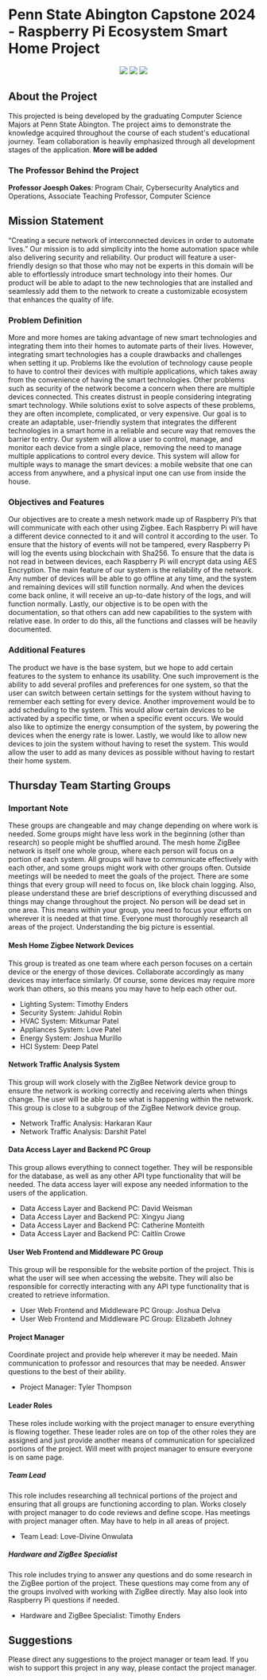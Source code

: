 # Penn State Abington Capstone 2024 - Raspberry Pi Ecosystem Smart Home Project
<p align="center">
  <img src="https://img.shields.io/badge/Contributors-16-blue" /></a>
  <img src="https://img.shields.io/badge/Development_Stage-Early_Development-orange" /></a>
  <img src="https://img.shields.io/badge/License-Not_Picked-green" /></a>
</p>

## About the Project
This projected is being developed by the graduating Computer Science Majors at Penn State Abington. The project aims to demonstrate the knowledge acquired throughout the course of each student's educational journey. Team collaboration is
heavily emphasized through all development stages of the application.
**More will be added**

### The Professor Behind the Project
**Professor Joesph Oakes**: Program Chair, Cybersecurity Analytics and Operations, Associate Teaching Professor, Computer Science

## Mission Statement
“Creating a secure network of interconnected devices in order to automate lives.”
Our mission is to add simplicity into the home automation space while also delivering security and reliability. Our product will feature a user-friendly design so that those who may not be experts in this domain will be able to effortlessly introduce smart technology into their homes. Our product will be able to adapt to the new technologies that are installed and seamlessly add them to the network to create a customizable ecosystem that enhances the quality of life.

### Problem Definition
More and more homes are taking advantage of new smart technologies and integrating them into their homes to automate parts of their lives. However, integrating smart technologies has a couple drawbacks and challenges when setting it up. Problems like the evolution of technology cause people to have to control their devices with multiple applications, which takes away from the convenience of having the smart technologies. Other problems such as security of the network become a concern when there are multiple devices connected. This creates distrust in people considering integrating smart technology. While solutions exist to solve aspects of these problems, they are often incomplete, complicated, or very expensive. 
Our goal is to create an adaptable, user-friendly system that integrates the different technologies in a smart home in a reliable and secure way that removes the barrier to entry. Our system will allow a user to control, manage, and monitor each device from a single place, removing the need to manage multiple applications to control every device. This system will allow for multiple ways to manage the smart devices: a mobile website that one can access from anywhere, and a physical input one can use from inside the house. 

### Objectives and Features
Our objectives are to create a mesh network made up of Raspberry Pi’s that will communicate with each other using Zigbee. Each Raspberry Pi will have a different device connected to it and will control it according to the user. To ensure that the history of events will not be tampered, every Raspberry Pi will log the events using blockchain with Sha256. To ensure that the data is not read in between devices, each Raspberry Pi will encrypt data using AES Encryption. 
The main feature of our system is the reliability of the network. Any number of devices will be able to go offline at any time, and the system and remaining devices will still function normally. And when the devices come back online, it will receive an up-to-date history of the logs, and will function normally.
Lastly, our objective is to be open with the documentation, so that others can add new capabilities to the system with relative ease. In order to do this, all the functions and classes will be heavily documented.

### Additional Features
The product we have is the base system, but we hope to add certain features to the system to enhance its usability. One such improvement is the ability to add several profiles and preferences for one system, so that the user can switch between certain settings for the system without having to remember each setting for every device. Another improvement would be to add scheduling to the system. This would allow certain devices to be activated by a specific time, or when a specific event occurs. We would also like to optimize the energy consumption of the system, by powering the devices when the energy rate is lower. Lastly, we would like to allow new devices to join the system without having to reset the system. This would allow the user to add as many devices as possible without having to restart their home system.


## Thursday Team Starting Groups

### Important Note
These groups are changeable and may change depending on where work is needed. Some groups might have less work in the beginning (other than research) so people might be shuffled around. The mesh home ZigBee network is itself one whole group, where each person will focus on a portion of each system. All groups will have to communicate effectively with each other, and some groups might work with other groups often. Outside meetings will be needed to meet the goals of the project. There are some things that every group will need to focus on, like block chain logging. Also, please understand these are brief descriptions of everything discussed and things may change throughout the project. No person will be dead set in one area. This means within your group, you need to focus your efforts on wherever it is needed at that time. Everyone must thoroughly research all areas of the project. Understanding the big picture is essential. 

#### Mesh Home Zigbee Network Devices 
This group is treated as one team where each person focuses on a certain device or the energy of those devices. Collaborate accordingly as many devices may interface similarly. Of course, some devices may require more work than others, so this means you may have to help each other out. 
- Lighting System: Timothy Enders 
- Security System: Jahidul Robin 
- HVAC System: Mitkumar Patel 
- Appliances System: Love Patel 
- Energy System: Joshua Murillo 
- HCI System: Deep Patel 

#### Network Traffic Analysis System 
This group will work closely with the ZigBee Network device group to ensure the network is working correctly and receiving alerts when things change. The user will be able to see what is happening within the network. This group is close to a subgroup of the ZigBee Network device group. 
- Network Traffic Analysis: Harkaran Kaur 
- Network Traffic Analysis: Darshit Patel 

#### Data Access Layer and Backend PC Group 
This group allows everything to connect together. They will be responsible for the database, as well as any other API type functionality that will be needed. The data access layer will expose any needed information to the users of the application. 
- Data Access Layer and Backend PC: David Weisman 
- Data Access Layer and Backend PC: Xingyu Jiang 
- Data Access Layer and Backend PC: Catherine Monteith 
- Data Access Layer and Backend PC: Caitlin Crowe 

#### User Web Frontend and Middleware PC Group 
This group will be responsible for the website portion of the project. This is what the user will see when accessing the website. They will also be responsible for correctly interacting with any API type functionality that is created to retrieve information. 
- User Web Frontend and Middleware PC Group: Joshua Delva 
- User Web Frontend and Middleware PC Group: Elizabeth Johney 

#### Project Manager 
Coordinate project and provide help wherever it may be needed. Main communication to professor and resources that may be needed. Answer questions to the best of their ability.  
- Project Manager: Tyler Thompson 

#### Leader Roles 
These roles include working with the project manager to ensure everything is flowing together. These leader roles are on top of the other roles they are assigned and just provide another means of communication for specialized portions of the project. Will meet with project manager to ensure everyone is on same page. 

##### Team Lead 
This role includes researching all technical portions of the project and ensuring that all groups are functioning according to plan. Works closely with project manager to do code reviews and define scope. Has meetings with project manager often. May have to help in all areas of project. 
- Team Lead: Love-Divine Onwulata 

##### Hardware and ZigBee Specialist 
This role includes trying to answer any questions and do some research in the ZigBee portion of the project. These questions may come from any of the groups involved with working with ZigBee directly. May also look into Raspberry Pi questions if needed. 
- Hardware and ZigBee Specialist: Timothy Enders
## Suggestions
Please direct any suggestions to the project manager or team lead. If you wish to support this project in any way, please contact the project manager.
